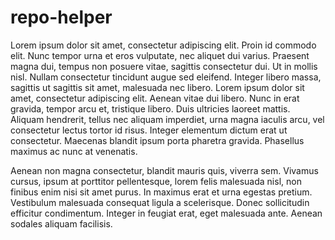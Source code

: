 # repo-helper

Lorem ipsum dolor sit amet, consectetur adipiscing elit. Proin id commodo elit. Nunc tempor urna et eros vulputate, nec aliquet dui varius. Praesent magna dui, tempus non posuere vitae, sagittis consectetur dui. Ut in mollis nisl. Nullam consectetur tincidunt augue sed eleifend. Integer libero massa, sagittis ut sagittis sit amet, malesuada nec libero. Lorem ipsum dolor sit amet, consectetur adipiscing elit. Aenean vitae dui libero. Nunc in erat gravida, tempor arcu et, tristique libero. Duis ultricies laoreet mattis. Aliquam hendrerit, tellus nec aliquam imperdiet, urna magna iaculis arcu, vel consectetur lectus tortor id risus. Integer elementum dictum erat ut consectetur. Maecenas blandit ipsum porta pharetra gravida. Phasellus maximus ac nunc at venenatis.

Aenean non magna consectetur, blandit mauris quis, viverra sem. Vivamus cursus, ipsum at porttitor pellentesque, lorem felis malesuada nisl, non finibus enim nisi sit amet purus. In maximus erat et urna egestas pretium. Vestibulum malesuada consequat ligula a scelerisque. Donec sollicitudin efficitur condimentum. Integer in feugiat erat, eget malesuada ante. Aenean sodales aliquam facilisis.

